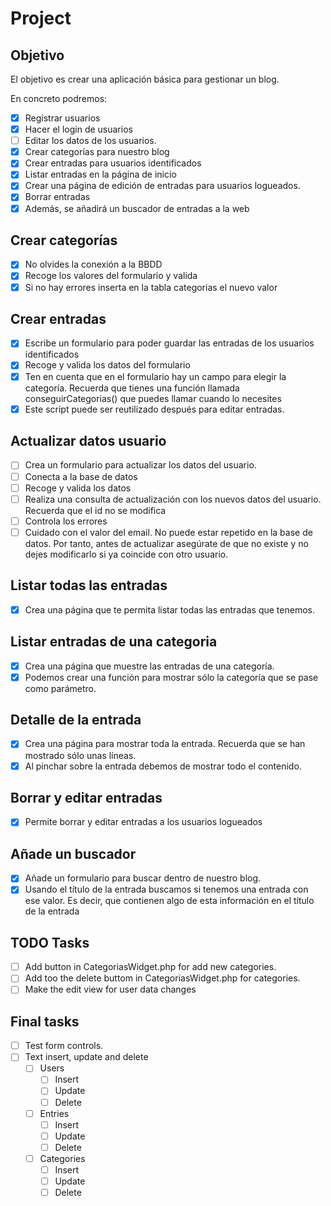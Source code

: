 # Project
## Objetivo
El objetivo es crear una aplicación básica para gestionar un blog.

En concreto podremos:
- [X] Registrar usuarios
- [X] Hacer el login de usuarios
- [ ] Editar los datos de los usuarios.
- [X] Crear categorías para nuestro blog
- [X] Crear entradas para usuarios identificados
- [X] Listar entradas en la página de inicio
- [X] Crear una página de edición de entradas para usuarios logueados.
- [X] Borrar entradas 
- [X] Además, se añadirá un buscador de entradas a la web

## Crear categorías
- [X] No olvides la conexión a la BBDD
- [X] Recoge los valores del formulario y valida
- [X] Si no hay errores inserta en la tabla categorias el nuevo valor 

## Crear entradas
- [X] Escribe un formulario para poder guardar las entradas de los usuarios identificados
- [X] Recoge y valida los datos del formulario
- [X] Ten en cuenta que en el formulario hay un campo para elegir la categoría. Recuerda que tienes una función llamada conseguirCategorias() que puedes llamar cuando lo necesites
- [X] Este script puede ser reutilizado después para editar entradas.

## Actualizar datos usuario
- [ ] Crea un formulario para actualizar los datos del usuario.
- [ ] Conecta a la base de datos
- [ ] Recoge y valida los datos
- [ ] Realiza una consulta de actualización con los nuevos datos del usuario. Recuerda que el id no se modifica
- [ ] Controla los errores
- [ ] Cuidado con el valor del email. No puede estar repetido en la base de datos. Por tanto, antes de actualizar asegúrate de que no existe y no dejes modificarlo si ya coincide con otro usuario.

## Listar todas las entradas
- [X] Crea una página que te permita listar todas las entradas que tenemos.

## Listar entradas de una categoria
- [X] Crea una página que muestre las entradas de una categoría.
- [X] Podemos crear una función para mostrar sólo la categoría que se pase como parámetro.

## Detalle de la entrada
- [X] Crea una página para mostrar toda la entrada. Recuerda que se han mostrado sólo unas líneas.
- [X] Al pinchar sobre la entrada debemos de mostrar todo el contenido.

## Borrar y editar entradas
- [X] Permite borrar y editar entradas a los usuarios logueados

## Añade un buscador
- [X] Añade un formulario para buscar dentro de nuestro blog.
- [X] Usando el título de la entrada buscamos si tenemos una entrada con ese valor. Es decir, que contienen algo de esta información en el título de la entrada

## TODO Tasks
- [ ] Add button in CategoriasWidget.php for add new categories.
- [ ] Add too the delete buttom in CategoriasWidget.php for categories.
- [ ] Make the edit view for user data changes

## Final tasks
- [ ] Test form controls.
- [ ] Text insert, update and delete
    - [ ] Users
        - [ ] Insert
        - [ ] Update
        - [ ] Delete
    - [ ] Entries
        - [ ] Insert
        - [ ] Update
        - [ ] Delete
    - [ ] Categories
        - [ ] Insert
        - [ ] Update
        - [ ] Delete